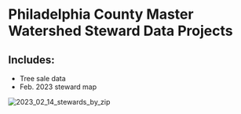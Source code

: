 # Philadelphia County Master Watershed Steward Data Projects

## Includes:
- Tree sale data
- Feb. 2023 steward map


![2023_02_14_stewards_by_zip](https://user-images.githubusercontent.com/111617674/218888570-c15c2e9f-ba14-4714-9488-92c4ecf01b08.png)
